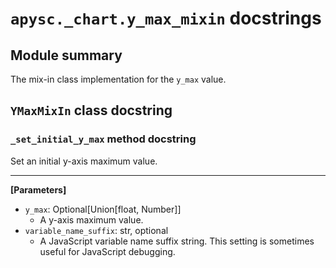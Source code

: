 # `apysc._chart.y_max_mixin` docstrings

## Module summary

The mix-in class implementation for the `y_max` value.

## `YMaxMixIn` class docstring

### `_set_initial_y_max` method docstring

Set an initial y-axis maximum value.<hr>

**[Parameters]**

- `y_max`: Optional[Union[float, Number]]
  - A y-axis maximum value.
- `variable_name_suffix`: str, optional
  - A JavaScript variable name suffix string. This setting is sometimes useful for JavaScript debugging.